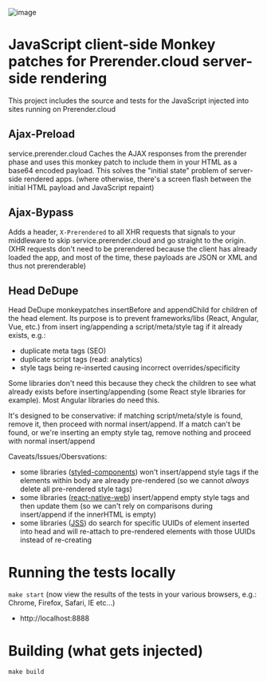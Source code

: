 ![image](https://cloud.githubusercontent.com/assets/22159102/21554484/9d542f5a-cdc4-11e6-8c4c-7730a9e9e2d1.png)

# JavaScript client-side Monkey patches for Prerender.cloud server-side rendering

This project includes the source and tests for the JavaScript injected into sites running on Prerender.cloud

## Ajax-Preload

service.prerender.cloud Caches the AJAX responses from the prerender phase and uses this monkey patch to include them in your HTML as a base64 encoded payload. This solves the "initial state" problem of server-side rendered apps. (where otherwise, there's a screen flash between the initial HTML payload and JavaScript repaint)

## Ajax-Bypass

Adds a header, `X-Prerendered` to all XHR requests that signals to your middleware to skip service.prerender.cloud and go straight to the origin. (XHR requests don't need to be prerendered because the client has already loaded the app, and most of the time, these payloads are JSON or XML and thus not prerenderable)

## Head DeDupe

Head DeDupe monkeypatches insertBefore and appendChild for children of the head element. Its purpose is to prevent frameworks/libs (React, Angular, Vue, etc.) from insert
ing/appending a script/meta/style tag if it already exists, e.g.:

* duplicate meta tags (SEO)
* duplicate script tags (read: analytics)
* style tags being re-inserted causing incorrect overrides/specificity

Some libraries don't need this because they check the children to see what already exists before inserting/appending (some React style libraries for example). Most Angular libraries do need this.

It's designed to be conservative: if matching script/meta/style is found, remove it, then proceed with normal insert/append. If a match can't be found, or we're inserting an empty style tag, remove nothing and proceed with normal insert/append

Caveats/Issues/Obersvations:

* some libraries ([styled-components](https://github.com/styled-components/styled-components)) won't insert/append style tags if the elements within body are already pre-rendered (so we cannot _always_ delete all pre-rendered style tags)
* some libraries ([react-native-web](https://github.com/necolas/react-native-web)) insert/append empty style tags and then update them (so we can't rely on comparisons during insert/append if the innerHTML is empty)
* some libraries ([JSS](https://github.com/cssinjs/jss)) do search for specific UUIDs of element inserted into head and will re-attach to pre-rendered elements with those UUIDs instead of re-creating

# Running the tests locally

`make start` (now view the results of the tests in your various browsers, e.g.: Chrome, Firefox, Safari, IE etc...)

* http://localhost:8888

# Building (what gets injected)

`make build`
